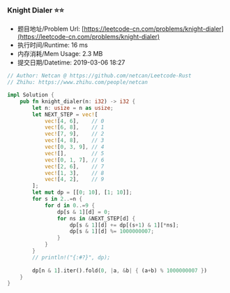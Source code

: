 
### Knight Dialer :star::star:
- 题目地址/Problem Url: [https://leetcode-cn.com/problems/knight-dialer](https://leetcode-cn.com/problems/knight-dialer)
- 执行时间/Runtime: 16 ms 
- 内存消耗/Mem Usage: 2.3 MB
- 提交日期/Datetime: 2019-03-06 18:27

```rust
// Author: Netcan @ https://github.com/netcan/Leetcode-Rust
// Zhihu: https://www.zhihu.com/people/netcan

impl Solution {
    pub fn knight_dialer(n: i32) -> i32 {
        let n: usize = n as usize;
        let NEXT_STEP = vec![
            vec![4, 6],    // 0
            vec![6, 8],    // 1
            vec![7, 9],    // 2
            vec![4, 8],    // 3
            vec![0, 3, 9], // 4
            vec![],        // 5
            vec![0, 1, 7], // 6
            vec![2, 6],    // 7
            vec![1, 3],    // 8
            vec![4, 2],    // 9
        ];
        let mut dp = [[0; 10], [1; 10]];
        for s in 2..=n {
            for d in 0..=9 {
                dp[s & 1][d] = 0;
                for ns in &NEXT_STEP[d] {
                    dp[s & 1][d] += dp[(s+1) & 1][*ns];
                    dp[s & 1][d] %= 1000000007;
                }
            }
        }
        // println!("{:#?}", dp);
        
        dp[n & 1].iter().fold(0, |a, &b| { (a+b) % 1000000007 })
    }
}


```

